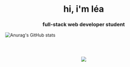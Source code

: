 <h1 align="center">hi, i'm léa</h1>
<h3 align="center">full-stack web developer student</h3>

![Anurag's GitHub stats](https://github-readme-stats.vercel.app/api?username=xmnchild&theme=nord&show_icons=true)

<br>
<br>
<p align="center">
  <a href="https://skillicons.dev">
    <img src="https://skillicons.dev/icons?i=git,arduino,bootstrap,css,express,nodejs,mongodb,figma,html,js,java,laravel,linux,mysql,php,py,react,tailwind,vscode,xd,docker,ansible,vim&theme=light" />
  </a>
</p>
